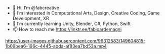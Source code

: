 - 👋 Hi, I’m @fabcreative
- 👀 I’m interested in Computational Arts, Design, Creative Coding, Game Development, XR
- 🌱 I’m currently learning Unity, Blender, C#, Python, Swift
- 📫 How to reach me https://linktr.ee/fabioardemagni

<!---
fabcreative/fabcreative is a ✨ special ✨ repository because its `README.md` (this file) appears on your GitHub profile.
You can click the Preview link to take a look at your changes.
--->


https://user-images.githubusercontent.com/96312583/149604815-1b09bea6-196c-4445-abda-af83ea7bd53a.mp4

